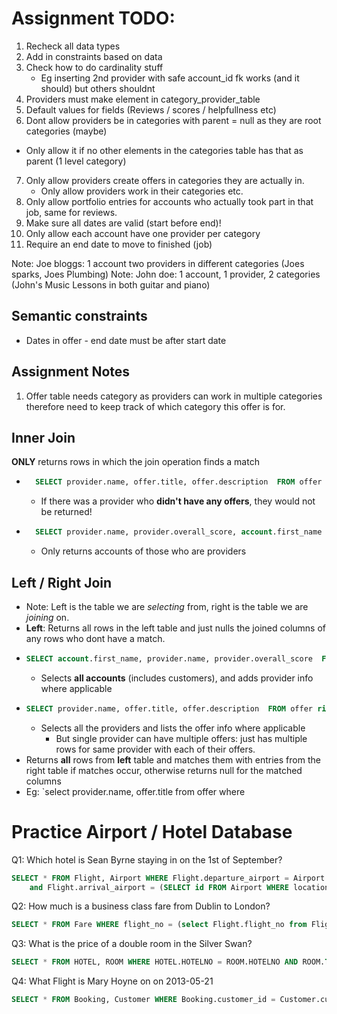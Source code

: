 # Assignment TODO:
1. Recheck all data types
2. Add in constraints based on data
3. Check how to do cardinality stuff
    - Eg inserting 2nd provider with safe account_id fk works (and it should) but others shouldnt
4. Providers must make element in category_provider_table
5. Default values for fields (Reviews / scores / helpfullness etc)
6. Dont allow providers be in categories with parent = null as they are root categories (maybe)
  - Only allow it if no other elements in the categories table has that as parent (1 level category)
7. Only allow providers create offers in categories they are actually in.
    - Only allow providers work in their categories etc.
8. Only allow portfolio entries for accounts who actually took part in that job, same for reviews.
9. Make sure all dates are valid (start before end)!
10. Only allow each account have one provider per category 
11. Require an end date to move to finished (job)

Note: Joe bloggs: 1 account two providers in different categories (Joes sparks, Joes Plumbing)
Note: John doe: 1 account, 1 provider, 2 categories (John's Music Lessons in both guitar and piano)

## Semantic constraints
- Dates in offer - end date must be after start date


## Assignment Notes
1. Offer table needs category as providers can work in multiple categories therefore need to keep track of which category this offer is for.



## Inner Join
**ONLY** returns rows in which the join operation finds a match
- ```sql
    SELECT provider.name, offer.title, offer.description  FROM offer inner join provider on offer.fk_provider=provider.id;
    ```
    - If there was a provider who **didn't have any offers**, they would not be returned!

- ```sql
    SELECT provider.name, provider.overall_score, account.first_name  FROM account inner join provider on account.id=provider.fk_account;
    ```
    - Only returns accounts of those who are providers


## Left / Right Join
- Note: Left is the table we are *selecting* from, right is the table we are *joining* on.
- **Left**: Returns all rows in the left table and just nulls the joined columns of any rows who dont have a match.
-   ```sql
    SELECT account.first_name, provider.name, provider.overall_score  FROM account left join provider on account.id=provider.fk_account;
    ```
    - Selects **all accounts** (includes customers), and adds provider info where applicable
-   ```sql
    SELECT provider.name, offer.title, offer.description  FROM offer right join provider on offer.fk_provider=provider.id;
    ```
    - Selects all the providers and lists the offer info where applicable
        - But single provider can have multiple offers: just has multiple rows for same provider with each of their offers.
- Returns **all** rows from **left** table and matches them with entries from the right table if matches occur, otherwise returns null for the matched columns
- Eg: `select provider.name, offer.title from offer where


# Practice Airport / Hotel Database
Q1: Which hotel is Sean Byrne staying in on the 1st of September?
```SQL 
SELECT * FROM Flight, Airport WHERE Flight.departure_airport = Airport.id and Airport.location = "Dublin" 
    and Flight.arrival_airport = (SELECT id FROM Airport WHERE location = "Heathrow")
```

Q2: How much is a business class fare from Dublin to London?
```SQL
SELECT * FROM Fare WHERE flight_no = (select Flight.flight_no from Flight, Airport where Flight.departure_airport = Airport.id and Airport.location = "Dublin" and Flight.arrival_airport = (SELECT id FROM Airport WHERE location = "Heathrow")) AND seat_class = "b"
```

Q3: What is the price of a double room in the Silver Swan?
```sql
SELECT * FROM HOTEL, ROOM WHERE HOTEL.HOTELNO = ROOM.HOTELNO AND ROOM.TYPE = "Double" AND HOTEL.HOTELNAME="Silver Swan"
```

Q4: What Flight is Mary Hoyne on on 2013-05-21
```sql
SELECT * FROM Booking, Customer WHERE Booking.customer_id = Customer.customer_id and Customer.customer_name = "Mary Hoyne" and Booking.departure_date = "2013-05-21"
```
